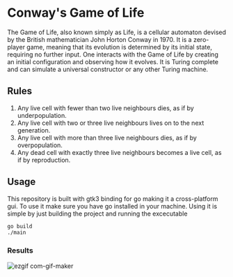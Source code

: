 # Conway's Game of Life

The Game of Life, also known simply as Life, is a cellular automaton devised by the British mathematician John Horton Conway in 1970. It is a zero-player game, meaning that its evolution is determined by its initial state, requiring no further input. One interacts with the Game of Life by creating an initial configuration and observing how it evolves. It is Turing complete and can simulate a universal constructor or any other Turing machine.

## Rules

1. Any live cell with fewer than two live neighbours dies, as if by underpopulation.
2. Any live cell with two or three live neighbours lives on to the next generation.
3. Any live cell with more than three live neighbours dies, as if by overpopulation.
4. Any dead cell with exactly three live neighbours becomes a live cell, as if by reproduction.

## Usage

This repository is built with gtk3 binding for go making it a cross-platform gui. To use it make sure you have go installed in your machine. Using it is simple by just building the project and running the excecutable

```bash
go build
./main
```

### Results

![ezgif com-gif-maker](https://user-images.githubusercontent.com/31564734/122069601-f0d29d80-ce12-11eb-9445-d054c790e73e.gif)
